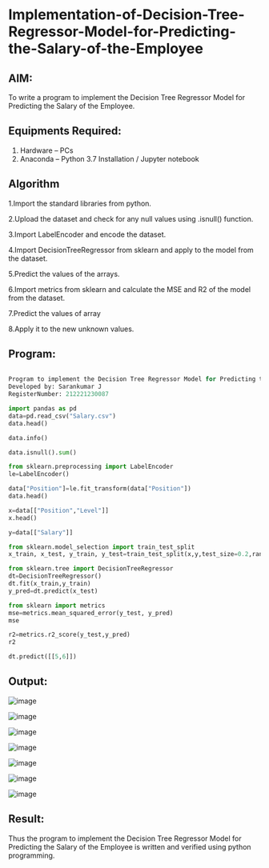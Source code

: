 # Implementation-of-Decision-Tree-Regressor-Model-for-Predicting-the-Salary-of-the-Employee

## AIM:
To write a program to implement the Decision Tree Regressor Model for Predicting the Salary of the Employee.

## Equipments Required:
1. Hardware – PCs
2. Anaconda – Python 3.7 Installation / Jupyter notebook

## Algorithm
1.Import the standard libraries from python.

2.Upload the dataset and check for any null values using .isnull() function.

3.Import LabelEncoder and encode the dataset.

4.Import DecisionTreeRegressor from sklearn and apply to the model from the dataset.

5.Predict the values of the arrays.

6.Import metrics from sklearn and calculate the MSE and R2 of the model from the dataset.

7.Predict the values of array

8.Apply it to the new unknown values.

## Program:
```py

Program to implement the Decision Tree Regressor Model for Predicting the Salary of the Employee.
Developed by: Sarankumar J
RegisterNumber: 212221230087

import pandas as pd
data=pd.read_csv("Salary.csv")
data.head()

data.info()

data.isnull().sum()

from sklearn.preprocessing import LabelEncoder
le=LabelEncoder()

data["Position"]=le.fit_transform(data["Position"])
data.head()

x=data[["Position","Level"]]
x.head()

y=data[["Salary"]]

from sklearn.model_selection import train_test_split
x_train, x_test, y_train, y_test=train_test_split(x,y,test_size=0.2,random_state=2)

from sklearn.tree import DecisionTreeRegressor
dt=DecisionTreeRegressor()
dt.fit(x_train,y_train)
y_pred=dt.predict(x_test)

from sklearn import metrics
mse=metrics.mean_squared_error(y_test, y_pred)
mse

r2=metrics.r2_score(y_test,y_pred)
r2

dt.predict([[5,6]])

```

## Output:
![image](https://user-images.githubusercontent.com/94778101/201475868-4dc6a93e-9467-4d74-8d02-52ef4aaae623.png)

![image](https://user-images.githubusercontent.com/94778101/201475875-c6e9ed05-c8e0-4cf5-a26b-518f2c19c09f.png)

![image](https://user-images.githubusercontent.com/94778101/201475878-f0c4bc8b-2932-4a22-b317-567ef11b50fe.png)

![image](https://user-images.githubusercontent.com/94778101/201475885-9d9369fa-8234-419b-9eb3-d03736ecf314.png)

![image](https://user-images.githubusercontent.com/94778101/201475895-d06a412d-6743-4e24-91d3-98b1c3b1826c.png)

![image](https://user-images.githubusercontent.com/94778101/201475908-7df53f15-f88d-4536-95c7-72cd3d3a794a.png)

![image](https://user-images.githubusercontent.com/94778101/201475922-db213d41-5823-4c99-a526-7768bf207abb.png)



## Result:
Thus the program to implement the Decision Tree Regressor Model for Predicting the Salary of the Employee is written and verified using python programming.
